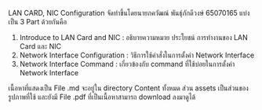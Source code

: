 LAN CARD, NIC Configuration จัดทำขึ้นโดยนายภควัฒณ์ พันธ์ุภักดีวงษ์ 65070165
แบ่งเป็น 3 Part ด้วยกันคือ
1. Introduce to LAN Card and NIC : อธิบายความหมาย ประโยชน์ การทำงานของ LAN Card และ NIC
2. Network Interface Configuration : วิธีการใช้คำสั่งในการตั้งค่า Network Interface
3. Network Interface Command : เกี่ยวข้องกับ command ที่ใช้บ่อยในการตั้งค่า Network Interface

เนื้อหาที่แสดงเป็น File .md จะอยู่ใน directory Content ทั้งหมด
ส่วน assets เป็นส่วนของรูปภาพที่ใช้
และยังมี File .pdf ที่เป็นเนื้อหาสามารถ download ลงมาดูได้
